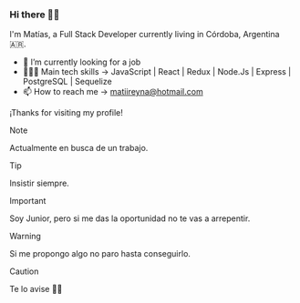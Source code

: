 ### Hi there 👋🏼

I'm Matías, a Full Stack Developer currently living in Córdoba, Argentina 🇦🇷.

- 🔭 I’m currently looking for a job
- 👨🏽‍💻 Main tech skills -> JavaScript | React | Redux | Node.Js | Express | PostgreSQL | Sequelize
- 📫 How to reach me -> matiireyna@hotmail.com

¡Thanks for visiting my profile!

> [!NOTE]
> Actualmente en busca de un trabajo.

> [!TIP]
> Insistir siempre.

> [!IMPORTANT]
> Soy Junior, pero si me das la oportunidad no te vas a arrepentir.

> [!WARNING]
> Si me propongo algo no paro hasta conseguirlo.

> [!CAUTION]
> Te lo avise 🤘🏼
